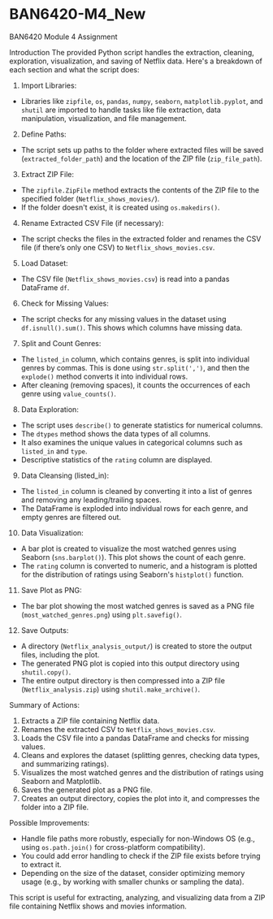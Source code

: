 # BAN6420-M4_New
BAN6420 Module 4 Assignment


Introduction
  The provided Python script handles the extraction, cleaning, exploration, visualization, and saving of Netflix data. Here's a breakdown of each section and what the script does:

 1. Import Libraries:
   - Libraries like `zipfile`, `os`, `pandas`, `numpy`, `seaborn`, `matplotlib.pyplot`, and `shutil` are imported to handle tasks like file extraction, data manipulation, visualization, and file management.

 2. Define Paths:
   - The script sets up paths to the folder where extracted files will be saved (`extracted_folder_path`) and the location of the ZIP file (`zip_file_path`).

 3. Extract ZIP File:
   - The `zipfile.ZipFile` method extracts the contents of the ZIP file to the specified folder (`Netflix_shows_movies/`). 
   - If the folder doesn't exist, it is created using `os.makedirs()`.

 4. Rename Extracted CSV File (if necessary):
   - The script checks the files in the extracted folder and renames the CSV file (if there’s only one CSV) to `Netflix_shows_movies.csv`.

 5. Load Dataset:
   - The CSV file (`Netflix_shows_movies.csv`) is read into a pandas DataFrame `df`. 

 6. Check for Missing Values:
   - The script checks for any missing values in the dataset using `df.isnull().sum()`. This shows which columns have missing data.

 7. Split and Count Genres:
   - The `listed_in` column, which contains genres, is split into individual genres by commas. This is done using `str.split(',')`, and then the `explode()` method converts it into individual rows. 
   - After cleaning (removing spaces), it counts the occurrences of each genre using `value_counts()`.

 8. Data Exploration:
   - The script uses `describe()` to generate statistics for numerical columns.
   - The `dtypes` method shows the data types of all columns.
   - It also examines the unique values in categorical columns such as `listed_in` and `type`.
   - Descriptive statistics of the `rating` column are displayed.

 9. Data Cleansing (listed_in):
   - The `listed_in` column is cleaned by converting it into a list of genres and removing any leading/trailing spaces.
   - The DataFrame is exploded into individual rows for each genre, and empty genres are filtered out.

 10. Data Visualization:
   - A bar plot is created to visualize the most watched genres using Seaborn (`sns.barplot()`). This plot shows the count of each genre.
   - The `rating` column is converted to numeric, and a histogram is plotted for the distribution of ratings using Seaborn's `histplot()` function.

 11. Save Plot as PNG:
   - The bar plot showing the most watched genres is saved as a PNG file (`most_watched_genres.png`) using `plt.savefig()`.

 12. Save Outputs:
   - A directory (`Netflix_analysis_output/`) is created to store the output files, including the plot.
   - The generated PNG plot is copied into this output directory using `shutil.copy()`.
   - The entire output directory is then compressed into a ZIP file (`Netflix_analysis.zip`) using `shutil.make_archive()`.

 Summary of Actions:
1. Extracts a ZIP file containing Netflix data.
2. Renames the extracted CSV to `Netflix_shows_movies.csv`.
3. Loads the CSV file into a pandas DataFrame and checks for missing values.
4. Cleans and explores the dataset (splitting genres, checking data types, and summarizing ratings).
5. Visualizes the most watched genres and the distribution of ratings using Seaborn and Matplotlib.
6. Saves the generated plot as a PNG file.
7. Creates an output directory, copies the plot into it, and compresses the folder into a ZIP file.

 Possible Improvements:
- Handle file paths more robustly, especially for non-Windows OS (e.g., using `os.path.join()` for cross-platform compatibility).
- You could add error handling to check if the ZIP file exists before trying to extract it.
- Depending on the size of the dataset, consider optimizing memory usage (e.g., by working with smaller chunks or sampling the data). 

This script is useful for extracting, analyzing, and visualizing data from a ZIP file containing Netflix shows and movies information.
